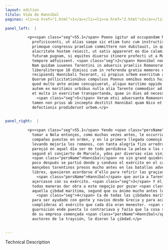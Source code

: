 ```yaml
---
layout: edition
titulo: Vida de Hanníbal
paginas: <li><a href="1.html">1</a></li><li><a href="2.html">2</a></li><li><a href="3.html">3</a></li><li><a href="4.html">4</a></li><li><a href="5.html">5</a></li><li><a href="6.html">6</a></li><li><a href="7.html">7</a></li><li><a href="8.html">8</a></li><li><a href="9.html">9</a></li><li><a href="10.html">10</a></li><li><a href="11.html">11</a></li><li><a href="12.html">12</a></li><li><a href="13.html">13</a></li><li><a href="14.html">14</a></li><li><a href="15.html">15</a></li><li><a href="16.html">16</a></li><li><a href="17.html">17</a></li><li><a href="18.html">18</a></li><li><a href="19.html">19</a></li><li><a href="20.html">20</a></li><li><a href="21.html">21</a></li><li><a href="22.html">22</a></li><li><a href="23.html">23</a></li><li><a href="24.html">24</a></li><li><a href="25.html">25</a></li><li><a href="26.html">26</a></li><li><a href="27.html">27</a></li><li><a href="28.html">28</a></li><li><a href="29.html">29</a></li><li><a href="30.html">30</a></li><li><a href="31.html">31</a></li><li><a href="32.html">32</a></li><li><a href="33.html">33</a></li><li><a href="34.html">34</a></li><li><a href="35.html">35</a></li><li><a href="36.html">36</a></li><li><a href="37.html">37</a></li><li><a href="38.html">38</a></li><li><a href="39.html">39</a></li><li><a href="40.html">40</a></li><li><a href="41.html">41</a></li><li><a href="42.html">42</a></li><li><a href="43.html">43</a></li><li><a href="44.html">44</a></li><li><a href="45.html">45</a></li><li><a href="46.html">46</a></li><li><a href="47.html">47</a></li><li><a href="48.html">48</a></li><li><a href="49.html">49</a></li><li><a href="50.html">50</a></li><li><a href="51.html">51</a></li><li><a href="52.html">52</a></li><li><a href="53.html">53</a></li><li><a href="54.html">54</a></li><li><a href="55.html">55</a></li><li><a href="56.html">56</a></li><li><a href="57.html">57</a></li><li><a href="58.html">58</a></li><li><a href="59.html">59</a></li><li><a href="60.html">60</a></li><li><a href="61.html">61</a></li><li><a href="62.html">62</a></li><li><a href="63.html">63</a></li><li><a href="64.html">64</a></li><li><a href="65.html">65</a></li><li><a href="66.html">66</a></li><li><a href="67.html">67</a></li><li><a href="68.html">68</a></li><li><a href="69.html">69</a></li><li><a href="70.html">70</a></li><li><a href="71.html">71</a></li><li><a href="72.html">72</a></li><li><a href="73.html">73</a></li><li><a href="74.html">74</a></li><li><a href="75.html">75</a></li><li><a href="76.html">76</a></li><li><a href="77.html">77</a></li><li><a href="78.html">78</a></li><li><a href="79.html">79</a></li><li><a href="80.html">80</a></li><li><a href="81.html">81</a></li><li><a href="82.html">82</a></li><li><a href="83.html">83</a></li><li><a href="84.html">84</a></li><li><a href="85.html">85</a></li><li><a href="86.html">86</a></li><li><a href="87.html">87</a></li><li><a href="88.html">88</a></li><li><a href="89.html">89</a></li><li><a href="90.html">90</a></li><li><a href="91.html">91</a></li><li><a href="92.html">92</a></li><li><a href="93.html">93</a></li><li><a href="94.html">94</a></li><li><a href="95.html">95</a></li><li><a href="96.html">96</a></li>

panel_left:  |

          <p><span class="seg">55.1</span> Poeno igitur ad occupandam Nolam
            proficiscenti, ut alias saepe sic etiam tunc cum instructis copiis Marcellus occurrit,
            primoque congressu praelium committere non dubitauit, in quo superior Romanus tanta
            alacritate hostem reiecit, ut satis appareret eo die calamitosam fuisse Carthaginensibus
            futuram pugnam, si equites diuerso itinere profecti ut a Marcello institutum erat, in
            tempore adfuissent. <span class="seg">2</span> Hannibal non sine magno detrimento copiis in castra <span class="tooltip">reductis<span class="tooltiptext">deductis #P #U #s reducit #W </span></span> paulo post ex eo loco proficiscitur, atque in agrum Salentinum exercitum ducit.
            Nam quidam iuuenes Tarentini in aduersis praeliis Romanorum iam pridem capti
            liberaliterque 10 dimissi cum in referenda gratia memores esse uellent, spem Tarenti
            recipiendi Hannibali fecerant, si propius urbem exercitum admouisset. <span class="seg">3</span>
            Quorum pollicitationibus compulsus Poenus omnibus modis huic rei studendum censuit, ut
            quod multo ante animo concupiuerat, aliquo maritimo oppido potiretur. <span class="seg">4</span> Erat
            autem ex maritimis urbibus nulla alia Tarento commodior ad auxilia ex Graecia accersenda
            et multa in exercitum transportanda, quae in dies ad necessarium usum expetebantur.
              <span class="seg">5</span> Verum etsi aduersante Romanorum praesidio res in longum protracta sit,
            tamen non prius ab incoepto destitit Hannibal quam Nico et Philomenus auctores
            defectionis prodiderunt urbem.</p>
        

panel_right:  |

          <p><span class="seg">55.1</span> Yendo <span class="persName">Hanníbal</span> a
            tomar a Nola entonçes, como muchas vezes antes, le occurrió en el camino Marcelo con
            compañas puestas en orden, y en la primera llegada començó la batalla, en la qual,
            levando mejoría los romanos, con tanta alegría fizo arredrar al enemigo, que assaz
            pareçió en aquel día ser de todo perdidosa la pelea a los carthagineses si los <span class="tooltip">cavalleros<span class="tooltiptext">covalleros  </span></span>,
            segund el conçierto de Marcelo, ydos por diversas vías vinieran en tiempo. <span class="seg">2</span>
            <span class="persName">Hanníbal</span> no sin grand quiebra, reduzidas las compañas a su real,
            poco después se partió dende y conduxo el exército en el campo Salentino. Ca algunos
            mançebos tarentinos presos mucho antes en las batallas adversas de los romanos y dexados
            libres, quesieron acordarse d’ello para refirir las graçias, y dieran esperança a
              <span class="persName">Hanníbal</span> que avría a Tarento por industria d’ellos si se
            açercasse con su exército. <span class="seg">3</span> Y él, conmovido con sus ofrecimientos, quiso en
            todas maneras dar obra a este negoçio por gozar <span class="tooltip">de<span class="tooltiptext">ge  </span></span>
            aquella çibdad marítima, segund que su ánimo mucho antes lo avía cobdiciado.
              <span class="seg">4</span> Ca de todas las çibdades marítimas ninguna avía más oportuna que Tarento
            para ser ayudado con gente y navíos desde Grecia y para acarrear muchas otras cosas
            complideras al exército que cada día eran menester. <span class="seg">5</span> Y comoquier que la
            guarnición ende puesta lo contrariava y fazía que la cosa se alongasse, pero no desistió
            de su empresa començada <span class="persName">Hanníbal</span> primero que Nico y Philomeno,
            auctores de la trayción, le dieron la çibdad.</p>
        

---
```


Technical Description 